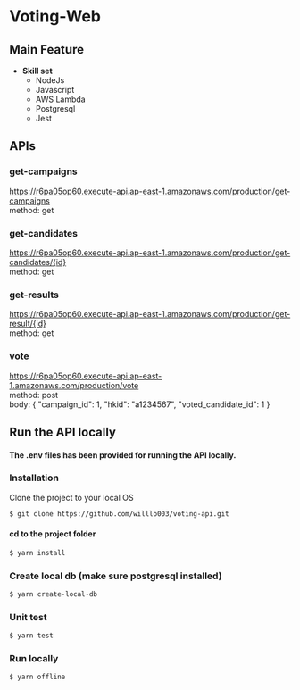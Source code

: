 # Voting-Web

## Main Feature

- **Skill set**
  - NodeJs
  - Javascript
  - AWS Lambda
  - Postgresql
  - Jest

## APIs 

### get-campaigns 
https://r6pa05op60.execute-api.ap-east-1.amazonaws.com/production/get-campaigns
<br>
method: get

### get-candidates
https://r6pa05op60.execute-api.ap-east-1.amazonaws.com/production/get-candidates/{id}
<br>
method: get

### get-results
https://r6pa05op60.execute-api.ap-east-1.amazonaws.com/production/get-result/{id}
<br>
method: get

### vote
https://r6pa05op60.execute-api.ap-east-1.amazonaws.com/production/vote
<br>
method: post
<br>
body: {
  "campaign_id": 1,
  "hkid": "a1234567",
  "voted_candidate_id": 1
}

## Run the API locally
#### The .env files has been provided for running the API locally.


### Installation
Clone the project to your local OS

``` bash
$ git clone https://github.com/willlo003/voting-api.git
```
#### cd to the project folder

``` bash
$ yarn install
```

### Create local db (make sure postgresql installed)

``` bash
$ yarn create-local-db
```

### Unit test

``` bash
$ yarn test
```

### Run locally

``` bash
$ yarn offline
```